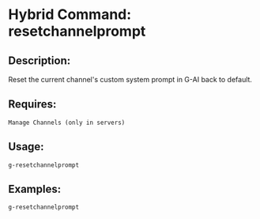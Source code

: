 # Hybrid Command: resetchannelprompt

## Description:
Reset the current channel's custom system prompt in G-AI back to default.

## Requires:
    Manage Channels (only in servers)

## Usage:
    g-resetchannelprompt

## Examples:
    g-resetchannelprompt